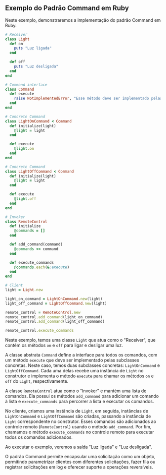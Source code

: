 ## Exemplo do Padrão Command em Ruby

Neste exemplo, demonstraremos a implementação do padrão Command em Ruby.

```ruby
# Receiver
class Light
  def on
    puts "Luz ligada"
  end

  def off
    puts "Luz desligada"
  end
end

# Command interface
class Command
  def execute
    raise NotImplementedError, "Esse método deve ser implementado pelas subclasses."
  end
end

# Concrete Command
class LightOnCommand < Command
  def initialize(light)
    @light = light
  end

  def execute
    @light.on
  end
end

# Concrete Command
class LightOffCommand < Command
  def initialize(light)
    @light = light
  end

  def execute
    @light.off
  end
end

# Invoker
class RemoteControl
  def initialize
    @commands = []
  end

  def add_command(command)
    @commands << command
  end

  def execute_commands
    @commands.each(&:execute)
  end
end

# Client
light = Light.new

light_on_command = LightOnCommand.new(light)
light_off_command = LightOffCommand.new(light)

remote_control = RemoteControl.new
remote_control.add_command(light_on_command)
remote_control.add_command(light_off_command)

remote_control.execute_commands
```

Neste exemplo, temos uma classe `Light` que atua como o "Receiver", que contém os métodos `on` e `off` para ligar e desligar uma luz.

A classe abstrata `Command` define a interface para todos os comandos, com um método `execute` que deve ser implementado pelas subclasses concretas. Neste caso, temos duas subclasses concretas: `LightOnCommand` e `LightOffCommand`. Cada uma delas recebe uma instância de `Light` no construtor e implementa o método `execute` para chamar os métodos `on` e `off` do `Light`, respectivamente.

A classe `RemoteControl` atua como o "Invoker" e mantém uma lista de comandos. Ela possui os métodos `add_command` para adicionar um comando à lista e `execute_commands` para percorrer a lista e executar os comandos.

No cliente, criamos uma instância de `Light`, em seguida, instâncias de `LightOnCommand` e `LightOffCommand` são criadas, passando a instância de `Light` correspondente no construtor. Esses comandos são adicionados ao controle remoto (`RemoteControl`) usando o método `add_command`. Por fim, chamamos o método `execute_commands` no controle remoto para executar todos os comandos adicionados.

Ao executar o exemplo, veremos a saída "Luz ligada" e "Luz desligada".

O padrão Command permite encapsular uma solicitação como um objeto, permitindo parametrizar clientes com diferentes solicitações, fazer fila ou registrar solicitações em log e oferecer suporte a operações reversíveis.
